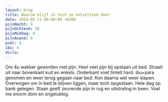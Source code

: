 ```yaml
---
layout: blog
title: Waarom blijf ik toch zo ontzettend dom?
date: 2019-05-11 00:00:00 +0200
pijnNacht: 9
pijnOchtend: 10
pijnMiddag: 9
pijnAvond: 9
pcml: 4
ibu: 4
diclo: 
---
```


Om 4u wakker geworden met pijn. Heel veel pijn bij opstaan uit bed. Straalt uit naar bovenkant kuit en enkels. Onderkant voet tintelt hard. ibu+para genomen en weer terug gegaan naar bed. Kon daarna wel weer slapen. Overwogen om in bed te blijven liggen, maar toch opgestaan. Hele dag op bank gelegen. Staan geeft zeurende pijn in rug en uitstraling in been. Voel me enorm dom en ongelukkig.

